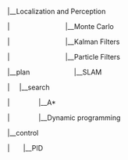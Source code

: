 |__Localization and Perception
>
|                             |__Monte Carlo
>
|                             |__Kalman Filters  
>
|                             |__Particle Filters
>
|__plan                       |__SLAM   
>
|      |__search
>
|               |__A*
>
|               |__Dynamic programming 
>
|__control
>
|        |__PID
